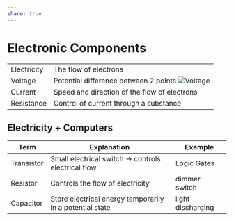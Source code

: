 ```yaml
---
share: true  
---
```


# Electronic Components

| | |
|-|-|
| Electricity | The flow of electrons |
| Voltage | Potential difference between 2 points ![Voltage](electronics/voltage.png) |
| Current | Speed and direction of the flow of electrons |
| Resistance | Control of current through a substance |

## Electricity + Computers

| Term | Explanation | Example |
|-|-|-|
| Transistor | Small electrical switch -> controls electrical flow | Logic Gates |
| Resistor | Controls the flow of electricity | dimmer switch |
| Capacitor | Store electrical energy temporarily in a potential state | light discharging |
